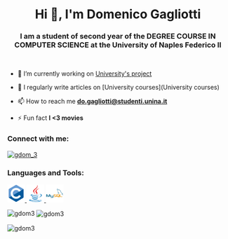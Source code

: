 <h1 align="center">Hi 👋, I'm Domenico Gagliotti</h1>
<h3 align="center">I am a student of second year of the DEGREE COURSE IN COMPUTER SCIENCE at the University of Naples Federico II</h3>

<p align="left"> <a href="https://twitter.com/" target="blank"><img src="https://img.shields.io/twitter/follow/?logo=twitter&style=for-the-badge" alt="" /></a> </p>

- 🔭 I’m currently working on [University's project](https://github.com/GDom3/ProgettoGagliottiDifferente.git)

- 📝 I regularly write articles on [University courses](University courses)

- 📫 How to reach me **do.gagliotti@studenti.unina.it**

- ⚡ Fun fact **I <3 movies**

<h3 align="left">Connect with me:</h3>
<p align="left">
<a href="https://instagram.com/gdom_3" target="blank"><img align="center" src="https://raw.githubusercontent.com/rahuldkjain/github-profile-readme-generator/master/src/images/icons/Social/instagram.svg" alt="gdom_3" height="30" width="40" /></a>
</p>

<h3 align="left">Languages and Tools:</h3>
<p align="left"> <a href="https://www.cprogramming.com/" target="_blank" rel="noreferrer"> <img src="https://raw.githubusercontent.com/devicons/devicon/master/icons/c/c-original.svg" alt="c" width="40" height="40"/> </a> <a href="https://www.java.com" target="_blank" rel="noreferrer"> <img src="https://raw.githubusercontent.com/devicons/devicon/master/icons/java/java-original.svg" alt="java" width="40" height="40"/> </a> <a href="https://www.mysql.com/" target="_blank" rel="noreferrer"> <img src="https://raw.githubusercontent.com/devicons/devicon/master/icons/mysql/mysql-original-wordmark.svg" alt="mysql" width="40" height="40"/> </a> </p>

<p><img align="left" src="https://github-readme-stats.vercel.app/api/top-langs?username=gdom3&show_icons=true&locale=en&layout=compact" alt="gdom3" /></p>

<p>&nbsp;<img align="center" src="https://github-readme-stats.vercel.app/api?username=gdom3&show_icons=true&locale=en" alt="gdom3" /></p>

<p><img align="center" src="https://github-readme-streak-stats.herokuapp.com/?user=gdom3&" alt="gdom3" /></p>
